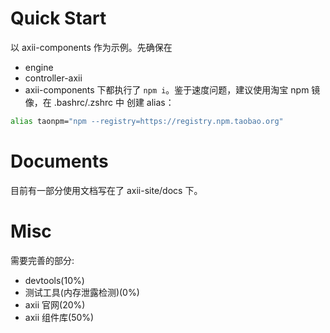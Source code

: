 # Quick Start

以 axii-components 作为示例。先确保在

- engine
- controller-axii
- axii-components
  下都执行了 `npm i`。鉴于速度问题，建议使用淘宝 npm 镜像，在 .bashrc/.zshrc 中 创建 alias：

```bash
alias taonpm="npm --registry=https://registry.npm.taobao.org"
```

# Documents

目前有一部分使用文档写在了 axii-site/docs 下。

# Misc

需要完善的部分:

- devtools(10%)
- 测试工具(内存泄露检测)(0%)
- axii 官网(20%)
- axii 组件库(50%)
